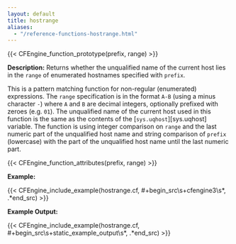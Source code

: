 ```yaml
---
layout: default
title: hostrange
aliases:
  - "/reference-functions-hostrange.html"
---
```


{{< CFEngine_function_prototype(prefix, range) >}}

**Description:** Returns whether the unqualified name of the current host lies
in the `range` of enumerated hostnames specified with `prefix`.

This is a pattern matching function for non-regular (enumerated)
expressions. The `range` specification is in the format `A-B` (using a minus
character `-`) where `A` and `B` are decimal integers, optionally prefixed with
zeroes (e.g. `01`). The unqualified name of the current host used in this
function is the same as the contents of the [`sys.uqhost`][sys.uqhost]
variable. The function is using integer comparison on `range` and the last
numeric part of the unqualified host name and string comparison of `prefix`
(lowercase) with the part of the unqualified host name until the last numeric
part.

{{< CFEngine_function_attributes(prefix, range) >}}

**Example:**

{{< CFEngine_include_example(hostrange.cf, #\+begin_src\s+cfengine3\s*, .*end_src) >}}

**Example Output:**

{{< CFEngine_include_example(hostrange.cf, #\+begin_src\s+static_example_output\s*, .*end_src) >}}
